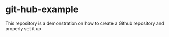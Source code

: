# git-hub-example
This repository is a demonstration on how to create a Github repository and properly set it up 
